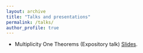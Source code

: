 ```yaml
---
layout: archive
title: "Talks and presentations"
permalink: /talks/
author_profile: true
---
```


* Multiplicity One Theorems (Expository talk) [Slides](aniruddhasudarshan.github.io/files/Multiplicity_one_theorems.pdf).
